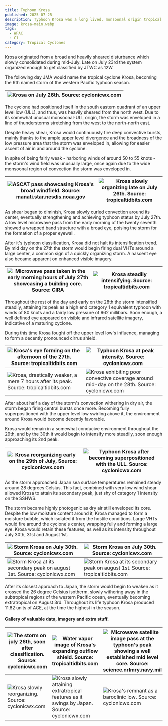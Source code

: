 ```yaml
---
title: Typhoon Krosa
published: 2025-07-25
description: Typhoon Krosa was a long lived, monsoonal origin tropical cyclone which meandered across the Western pacific subtropics in late July.
image: krosa-main.webp
tags:
  - WPAC
  - C1
category: Tropical Cyclones
---
```


Krosa originated from a broad and heavily sheared disturbance which slowly consolidated during mid-July. Late on July 23rd the system organized enough to get classified by JTWC as 12W.

The following day JMA would name the tropical cyclone Krosa, becoming the 9th named storm of the western Pacific typhoon season. 

| ![Krosa on July 26th. Source: cyclonicwx.com](0-krosa-formation.webp) |
| -------------------------------------------------------------------- |

The cyclone had positioned itself in the south eastern quadrant of an upper level low (ULL), and thus, was heavily sheared from the north west. Due to its somewhat unusual monsoonal-ULL origin, the storm was enveloped in a line of thunderstorms stretching from the west to the north-north east. 

Despite heavy shear, Krosa would continuously fire deep convective bursts, mainly thanks to the ample upper level divergence and the broadness of the low pressure area that the storm was enveloped in, allowing for easier ascent of air in and around the cyclone. 

In spite of being fairly weak - harboring winds of around 50 to 55 knots - the storm's wind field was unusually large, once again due to the wide monsoonal region of convection the storm was enveloped in.

| ![ASCAT pass showcasing Krosa's broad windfield. Source: manati.star.nesdis.noaa.gov](1-krosa-ascat.webp) | ![Krosa slowly organizing late on July 26th. Source: tropicaltidbits.com](2-krosa-ir.webp) |
| -------------------------------------------------------------------------------------------------------- | ----------------------------------------------------------------------------------------- |

As shear began to diminish, Krosa slowly curled convection around its center, eventually  strengthening and achieving typhoon status by July 27th. A low level microwave pass from the early morning of the twenty seventh showed a wrapped band structure with a broad eye, poising the storm for the formation of a proper eyewall.

After it's typhoon classification, Krosa did not halt its intensification trend. By mid day on the 27th the storm would begin firing dual VHTs around a large center, a common sign of a quickly organizing storm. A nascent eye also became apparent on enhanced visible imagery.

| ![Microwave pass taken in the early morning hours of July 27th showcasing a building core. Source: CIRA](5-krosa-mw.webp) | ![Krosa steadily intensifying. Source: tropicaltidbits.com](6-krosa-dual.webp) |
| ------------------------------------------------------------------------------------------------------------------------ | ----------------------------------------------------------------------------- |

Throughout the rest of the day and early on the 28th the storm intensified steadily, attaining its peak as a high end category 1 equivalent typhoon with winds of 80 knots and a fairly low pressure of 962 millibars. Soon enough, a well defined eye appeared on visible and infrared satellite imagery, indicative of a maturing cyclone.

During this time Krosa fought off the upper level low's influence, managing to form a decently pronounced cirrus shield. 

| ![Krosa's eye forming on the afternoon of the 27th. Source: tropicaltidbits.com](9-krosa-eye.webp)          | ![Typhoon Krosa at peak intensity. Source: cyclonicwx.com](10-krosa-vis.webp)                                       |
| ---------------------------------------------------------------------------------------------------------- | ------------------------------------------------------------------------------------------------------------------ |
| ![Krosa, drastically weaker, a mere 7 hours after its peak. Source: tropicaltidbits.com](11-krosa-vis.webp) | ![Krosa exhibiting poor convective coverage around mid-day on the 28th. Source: cyclonicwx.com](12-krosa-weak.webp) |

After about half a day of the storm's convection withering in dry air, the storm began firing central bursts once more. Becoming fully superpositioned with the upper level low swirling above it, the environment around Krosa would become decently favorable. 

Krosa would remain in a somewhat conducive environment throughout the 29th, and by the 30th it would begin to intensify more steadily, soon enough approaching its 2nd peak.

| ![Krosa reorganizing early on the 29th of July, Source: cyclconicwx.com](13-krosa-strengthening.webp) | ![Typhoon Krosa after becoming superpositioned with the ULL. Source: cyclonicwx.com](14-krosa-vis.webp) |
| ---------------------------------------------------------------------------------------------------- | ------------------------------------------------------------------------------------------------------ |

As the storm approached Japan sea surface temperatures remained steady around 28 degrees Celsius. This fact, combined with very low wind shear allowed Krosa to attain its secondary peak, just shy of category 1 intensity on the SSHWS.

The storm became highly photogenic as dry air still enveloped its core. Despite the low moisture content around it, Krosa managed to form a moisture bubble, which isolated it from the hostile conditions. Large VHTs would fire around the cyclone's center, wrapping fully and forming a large eye. Krosa would retain these features, as well as its intensity throughout July 30th, 31st and August 1st. 

| ![Storm Krosa on July 30th. Source: cyclonicwx.com](16-krosa-2nd-peak.webp)                        | ![Storm Krosa on July 30th. Source: cyclonicwx.com](17-krosa-2nd-peak.webp)                             |
| ------------------------------------------------------------------------------------------------- | ------------------------------------------------------------------------------------------------------ |
| ![Storm Krosa at its secondary peak on august 1st. Source: cyclonicwx.com](18-krosa-2nd-peak.webp) | ![Storm Krosa at its secondary peak on august 1st. Source: tropicaltidbits.com](19-krosa-2nd-peak.webp) |

After its closest approach to Japan, the storm would begin to weaken as it crossed the 26 degree Celsius isotherm, slowly withering away in the subtropical regions of the western Pacific ocean, eventually becoming extratropical on August 3rd. Throughout its life typhoon Krosa produced 11.82 units of ACE, at the time the highest in the season.

#### Gallery of valuable data, imagery and extra stuff.

| ![The storm on july 26th, soon after classification. Source: cyclonicwx.com](3-krosa-vis.webp) | ![Water vapor image of Krosa's expanding outflow shield. Source: tropicaltidbits.com](8-krosa%20outflow.webp)       | ![Microwave satellite image pass at the typhoon's peak showing a well established mid level core. Source: science.nrlmry.navy.mil](7-krosa-core.webp) |
| --------------------------------------------------------------------------------------------- | ------------------------------------------------------------------------------------------------------------------ | ---------------------------------------------------------------------------------------------------------------------------------------------------- |
| ![Krosa slowly reorganizing. Source: cyclonicwx.com](15-krosa-ir.webp)                         | ![Krosa slowly attaining extratropical features as it swings by Japan. Source: cyclonicwx.com](20-krosa-japan.webp) | ![Krosa's remnant as a baroclinic low. Source: cyclonicwx.com](21-krosa-ext.webp)                                                                     |
